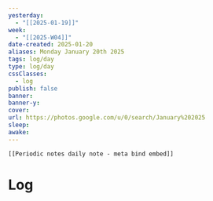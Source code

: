 ```yaml
---
yesterday: 
  - "[[2025-01-19]]"
week: 
  - "[[2025-W04]]" 
date-created: 2025-01-20
aliases: Monday January 20th 2025
tags: log/day
type: log/day
cssClasses:
  - log
publish: false
banner: 
banner-y: 
cover: 
url: https://photos.google.com/u/0/search/January%202025
sleep: 
awake:
---
```


```meta-bind-embed
[[Periodic notes daily note - meta bind embed]]
```

# Log